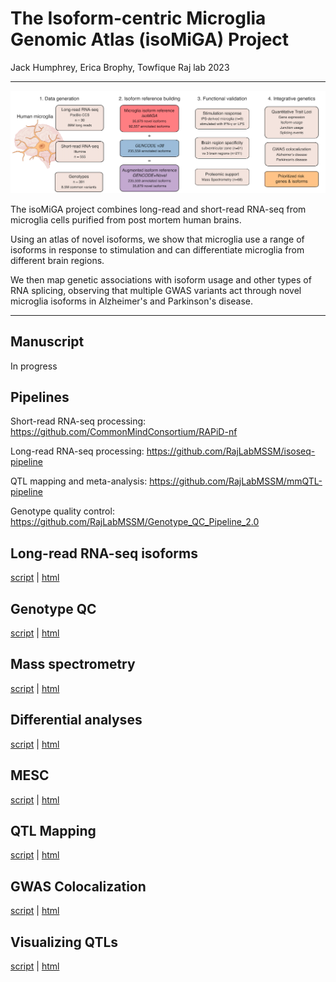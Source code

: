 # The Isoform-centric Microglia Genomic Atlas (isoMiGA) Project

Jack Humphrey, Erica Brophy, Towfique Raj lab 2023

---



![overview](https://github.com/RajLabMSSM/isoMiGA/raw/main/isomiga_schematic.png)


The isoMiGA project combines long-read and short-read RNA-seq from microglia cells purified from post mortem human brains.

Using an atlas of novel isoforms, we show that microglia use a range of isoforms in response to stimulation and can differentiate microglia from different brain regions.

We then map genetic associations with isoform usage and other types of RNA splicing, observing that multiple GWAS variants act through novel microglia isoforms in Alzheimer's and Parkinson's disease.

---

## Manuscript 

In progress

## Pipelines

Short-read RNA-seq processing:  https://github.com/CommonMindConsortium/RAPiD-nf

Long-read RNA-seq processing: https://github.com/RajLabMSSM/isoseq-pipeline  

QTL mapping and meta-analysis: https://github.com/RajLabMSSM/mmQTL-pipeline

Genotype quality control: https://github.com/RajLabMSSM/Genotype_QC_Pipeline_2.0 


## Long-read RNA-seq isoforms

[script](https://github.com/RajLabMSSM/isoMiGA/blob/main/scripts/describe_stringtie.Rmd)
|
[html](https://RajLabMSSM.github.io/isoMiGA/html/)

## Genotype QC

[script](https://github.com/RajLabMSSM/isoMiGA/blob/main/scripts/genotype_qc.Rmd)
|
[html](https://RajLabMSSM.github.io/isoMiGA/html/)

## Mass spectrometry

[script](https://github.com/RajLabMSSM/isoMiGA/blob/main/scripts/explore_proteomics.Rmd)
|
[html](https://RajLabMSSM.github.io/isoMiGA/html/)

## Differential analyses

[script](https://github.com/RajLabMSSM/isoMiGA/blob/main/scripts/IFNg_ipsc_DE_salmon_combined_fig3.Rmd)
|
[html](https://RajLabMSSM.github.io/isoMiGA/html/)
## MESC

[script](https://github.com/RajLabMSSM/isoMiGA/blob/main/scripts/MESC.Rmd)
|
[html](https://RajLabMSSM.github.io/isoMiGA/html/)

## QTL Mapping

[script](https://github.com/RajLabMSSM/isoMiGA/blob/main/scripts/explore_mmQTL_results.Rmd)
|
[html](https://RajLabMSSM.github.io/isoMiGA/html/)

## GWAS Colocalization

[script](https://github.com/RajLabMSSM/isoMiGA/blob/main/scripts/COLOC.Rmd)
|
[html](https://RajLabMSSM.github.io/isoMiGA/html/)

## Visualizing QTLs

[script](https://github.com/RajLabMSSM/isoMiGA/blob/main/scripts/QTL_schematic_plots.Rmd)
|
[html](https://RajLabMSSM.github.io/isoMiGA/html/)


